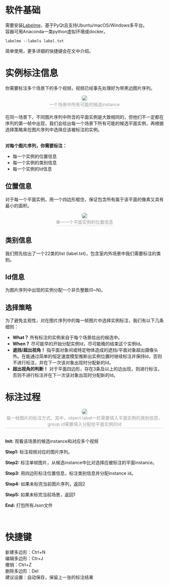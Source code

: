 # 软件基础

需要安装[Labelme](https://github.com/wkentaro/labelme)，基于PyQt且支持Ubuntu/macOS/Windows多平台。<br>
容器可用Anaconda一类python虚拟环境或docker。<br>

    labelme --labels label.txt
简单使用，更多详细的快捷键会在文中介绍。

# 实例标注信息
你需要标注多个场景下的多个视频，视频已经事先处理好为带黑边图片序列。<br>
<center>
    <img style="border-radius: 0.3125em;
    box-shadow: 0 2px 4px 0 rgba(34,36,38,.12),0 2px 10px 0 rgba(34,36,38,.08);" 
    src="http://qlu3j5vd3.hn-bkt.clouddn.com/candidate.png">
    <br>
    <div style="color:orange; border-bottom: 1px solid #d9d9d9;
    display: inline-block;
    color: #999;
    padding: 2px;">一个场景中所有可能的候选instance</div>
</center>
<br>
在同一场景下，不同图片序列中所含的平面实例是大致相同的，但他们不一定都在序列的第一帧中出现，我们会给出每一个场景下所有可能的候选平面实例，再根据选择策略来在图片序列中选择应该被标注的实例。<br><br>

**对每个图片序列，你需要标注：**
- 每一个实例的位置信息
- 每一个实例的类别信息
- 每一个实例的Id信息


## 位置信息
对于每一个平面实例，用一个四边形框住，保证包含所有属于该平面的像素又具有最小的面积。
<center>
    <img style="border-radius: 0.3125em;
    box-shadow: 0 2px 4px 0 rgba(34,36,38,.12),0 2px 10px 0 rgba(34,36,38,.08);" 
    src="http://qlu3j5vd3.hn-bkt.clouddn.com/quardrangle.png">
    <br>
    <div style="color:orange; border-bottom: 1px solid #d9d9d9;
    display: inline-block;
    color: #999;
    padding: 2px;">单一一个平面实例的位置信息</div>
</center>

## 类别信息
我们预先给出了一个22类的list (label.txt)，包含室内外场景中我们需要标注的类别。
## Id信息
为图片序列中出现的实例分配一个非负整数(0~N)。
## 选择策略
为了避免主观性，对在图片序列中的每一帧图片中选择实例标注，我们有以下几条细则：
- **What？** 所有标注的实例来自于每个场景给出的候选中。
- **When？** 尽可能早的开始分配实例Id，尽可能晚的结束这个实例Id。
- **遮挡/超出视角！** 指平面对象间或特定物体造成的遮挡/平面对象超出摄像头外。在能通过简单的恒定速度模型推断出实例位置时继续标注并保持Id，否则不进行标注，并在下一次该对象出现时分配新的Id。
- **超出视角的判断！** 对于平面四边形，存在3条及以上的边出现，则进行标注，否则不进行标注并在下一次该对象出现时分配新的Id。

# 标注过程
<center>
    <img style="border-radius: 0.3125em;
    box-shadow: 0 2px 4px 0 rgba(34,36,38,.12),0 2px 10px 0 rgba(34,36,38,.08);" 
    src="http://qlu3j5vd3.hn-bkt.clouddn.com/annotate.png">
    <br>
    <div style="color:orange; border-bottom: 1px solid #d9d9d9;
    display: inline-block;
    color: #999;
    padding: 2px;">每一帧图片的标注方式。其中，object label一栏需要填入平面实例的类别信息，group id需要填入分配给平面实例的Id</div>
</center>
<br>

**Init:** 观看该场景的候选instance和对应多个视频
<br>

**Step1:** 标注视频对应的图片序列。

**Step2:** 标注单帧图片，从候选instance中比对选择应被标注的平面instance。

**Step3:** 用四边形标注位置信息，标注类别信息并分配instance id。

**Step4:** 如果未标完当前图片序列，返回2

**Step5:** 如果未标完当前场景，返回1
<br>

**End:** 打包所有Json文件

<br>

# 快捷键
新建多边形：Ctrl+N<br>
编辑多边形：Ctr+J<br>
撤销：Ctrl+Z<br>
删除多边形：Del<br>
建议设置：自动保存，保留上一张的标注结果